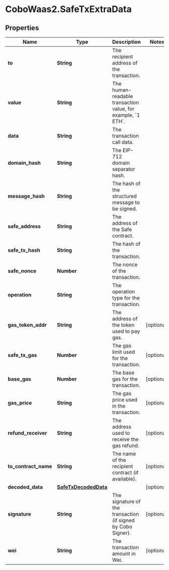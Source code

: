 # CoboWaas2.SafeTxExtraData

## Properties

Name | Type | Description | Notes
------------ | ------------- | ------------- | -------------
**to** | **String** | The recipient address of the transaction. | 
**value** | **String** | The human-readable transaction value, for example, &#x60;1 ETH&#x60;. | 
**data** | **String** | The transaction call data. | 
**domain_hash** | **String** | The EIP-712 domain separator hash. | 
**message_hash** | **String** | The hash of the structured message to be signed. | 
**safe_address** | **String** | The address of the Safe contract. | 
**safe_tx_hash** | **String** | The hash of the transaction. | 
**safe_nonce** | **Number** | The nonce of the transaction. | 
**operation** | **String** | The operation type for the transaction. | 
**gas_token_addr** | **String** | The address of the token used to pay gas. | [optional] 
**safe_tx_gas** | **Number** | The gas limit used for the transaction. | [optional] 
**base_gas** | **Number** | The base gas for the transaction. | [optional] 
**gas_price** | **String** | The gas price used in the transaction. | [optional] 
**refund_receiver** | **String** | The address used to receive the gas refund. | [optional] 
**to_contract_name** | **String** | The name of the recipient contract (if available). | [optional] 
**decoded_data** | [**SafeTxDecodedData**](SafeTxDecodedData.md) |  | [optional] 
**signature** | **String** | The signature of the transaction (if signed by Cobo Signer). | [optional] 
**wei** | **String** | The transaction amount in Wei. | [optional] 


